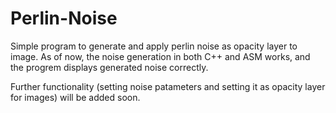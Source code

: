 # Perlin-Noise
Simple program to generate and apply perlin noise as opacity layer to image.
As of now, the noise generation in both C++ and ASM works, and the progrem displays generated noise correctly.

Further functionality (setting noise patameters and setting it as opacity layer for images) will be added soon.
